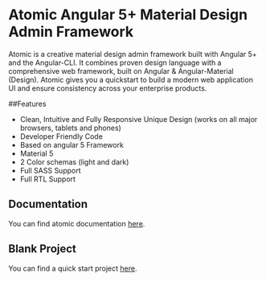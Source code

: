 Atomic Angular 5+ Material Design Admin Framework
=================================================

Atomic is a creative material design admin framework built with Angular 5+ and the Angular-CLI. 
It combines proven design language with a comprehensive web framework, built on Angular & Angular-Material (Design). 
Atomic gives you a quickstart to build a modern web application UI and ensure consistency across your enterprise products.

##Features
* Clean, Intuitive and Fully Responsive Unique Design (works on all major browsers, tablets and phones)
* Developer Friendly Code
* Based on angular 5 Framework
* Material 5
* 2 Color schemas (light and dark)
* Full SASS Support
* Full RTL Support


## Documentation
You can find atomic documentation [here](https://dbartumeu.github.io/ngx-atomic).


## Blank Project
You can find a quick start project [here](https://github.com/dbartumeu/ngx-atomic-blank).

